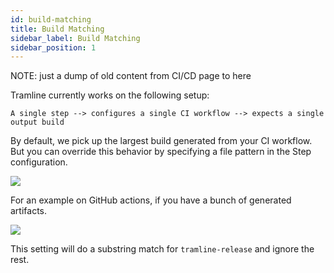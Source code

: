 ```yaml
---
id: build-matching
title: Build Matching
sidebar_label: Build Matching
sidebar_position: 1
---
```


NOTE: just a dump of old content from CI/CD page to here

Tramline currently works on the following setup:

```
A single step --> configures a single CI workflow --> expects a single output build
```

By default, we pick up the largest build generated from your CI workflow. But you can override this behavior by specifying a file pattern in the Step configuration.

![](/img/build-artifact-name.png)

For an example on GitHub actions, if you have a bunch of generated artifacts.

![](/img/github-artifacts.png)

This setting will do a substring match for `tramline-release` and ignore the rest.
